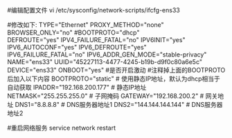#编辑配置文件
vi /etc/sysconfig/network-scripts/ifcfg-ens33

#修改如下:
TYPE="Ethernet"
PROXY_METHOD="none"
BROWSER_ONLY="no"
#BOOTPROTO="dhcp"		
DEFROUTE="yes"
IPV4_FAILURE_FATAL="no"
IPV6INIT="yes"
IPV6_AUTOCONF="yes"
IPV6_DEFROUTE="yes"
IPV6_FAILURE_FATAL="no"
IPV6_ADDR_GEN_MODE="stable-privacy"
NAME="ens33"
UUID="45227113-4477-4245-b19b-d9f0c80a6e5c"
DEVICE="ens33"
ONBOOT="yes"						#是否开启激动
#注释掉上面的BOOTPROTO后加入以下内容
BOOTPROTO="static"			        # 使用静态IP地址，默认为dhcp相当于自动获取
IPADDR="192.168.200.177"            # 静态IP地址
NETMASK="255.255.255.0"             # 子网掩码
GATEWAY="192.168.200.2"             # 网关地址
DNS1="8.8.8.8"                      # DNS服务器地址1
DNS2="144.144.144.144"              # DNS服务器地址2

#重启网络服务
service network restart